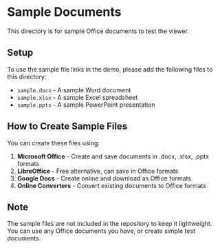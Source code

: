# Sample Documents

This directory is for sample Office documents to test the viewer.

## Setup

To use the sample file links in the demo, please add the following files to this directory:

- `sample.docx` - A sample Word document
- `sample.xlsx` - A sample Excel spreadsheet
- `sample.pptx` - A sample PowerPoint presentation

## How to Create Sample Files

You can create these files using:

1. **Microsoft Office** - Create and save documents in .docx, .xlsx, .pptx formats
2. **LibreOffice** - Free alternative, can save in Office formats
3. **Google Docs** - Create online and download as Office formats
4. **Online Converters** - Convert existing documents to Office formats

## Note

The sample files are not included in the repository to keep it lightweight. You can use any Office documents you have, or create simple test documents.
